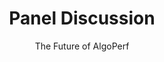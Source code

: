---
# Determines which item appears first on the schedule (lowest number (0) appears first)
sequence_id: 7

day: Wednesday, 12th

# Time of the event
time: 15:30 - 16:30

# Title of the event
title: "Panel Discussion"
subtitle: The Future of AlgoPerf

# Speaker Info
speaker: George Dahl
webpage: /organizers
affil: Google DeepMind
affil_link: https://research.google/people/104884/
# affil2: Buzz University
# affil2_link: https://buzz.edu

# Image
img: ../organizers/george.jpg
img_link: /organizers
---